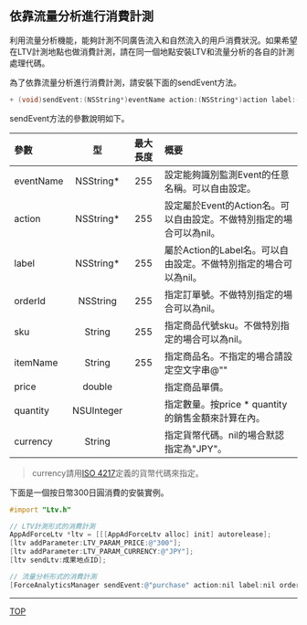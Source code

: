 ## 依靠流量分析進行消費計測

利用流量分析機能，能夠計測不同廣告流入和自然流入的用戶消費狀況。如果希望在LTV計測地點也做消費計測，請在同一個地點安裝LTV和流量分析的各自的計測處理代碼。

為了依靠流量分析進行消費計測，請安裝下面的sendEvent方法。

```objective-c
+ (void)sendEvent:(NSString*)eventName action:(NSString*)action label:(NSString*)label orderID:(NSString*)orderID sku:(NSString*)sku itemName:(NSString*)itemName price:(double)price quantity:(NSUInteger)quantity currency:(NSString*)currency;
```

sendEvent方法的參數說明如下。

|參數|型|最大長度|概要|
|:------|:------:|:------:|:------|
|eventName|NSString*|255|設定能夠識別監測Event的任意名稱。可以自由設定。|
|action|NSString*|255|設定屬於Event的Action名。可以自由設定。不做特別指定的場合可以為nil。|
|label|NSString*|255|屬於Action的Label名。可以自由設定。不做特別指定的場合可以為nil。|
|orderId|NSString|255|指定訂單號。不做特別指定的場合可以為nil。|
|sku|String|255|指定商品代號sku。不做特別指定的場合可以為nil。|
|itemName|String|255|指定商品名。不指定的場合請設定空文字串@""|
|price|double||指定商品單價。|
|quantity|NSUInteger||指定數量。按price * quantity的銷售金額來計算在內。|
|currency|String||指定貨幣代碼。nil的場合默認指定為"JPY"。|

> currency請用[ISO 4217](http://ja.wikipedia.org/wiki/ISO_4217)定義的貨幣代碼來指定。

下面是一個按日幣300日圓消費的安裝實例。

```objective-c
#import "Ltv.h"

// LTV計測形式的消費計測
AppAdForceLtv *ltv = [[[AppAdForceLtv alloc] init] autorelease];
[ltv addParameter:LTV_PARAM_PRICE:@"300"];
[ltv addParameter:LTV_PARAM_CURRENCY:@"JPY"];
[ltv sendLtv:成果地点ID];

// 流量分析形式的消費計測
[ForceAnalyticsManager sendEvent:@"purchase" action:nil label:nil orderID:nil sku:nil itemName:@"Item A" price:300 quantity:1 currency:@"JPY"];
```

---
[TOP](/lang/zh-tw/README.md)
